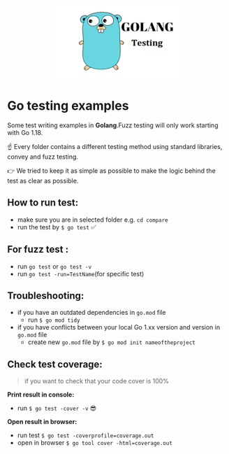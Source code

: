 <p align="center">
    <img src="icon.png" width="280" height="170">
</p>

# Go testing examples
Some test writing examples in **Golang**.Fuzz testing will only work starting with Go 1.18.

☝️ Every folder contains a different testing method using standard libraries, convey and fuzz testing.

👉 We tried to keep it as simple as possible to make the logic behind the test as clear as possible.

## How to run test:
- make sure you are in selected folder e.g. `cd compare`
- run the test by `$ go test` ✅
## For fuzz test :
- run `go test` or `go test -v`
- run `go test -run=TestName`(for specific test)


## Troubleshooting:
- if you have an outdated dependencies in `go.mod` file
  - run `$ go mod tidy`
- if you have conflicts between your local Go 1.xx version and version in `go.mod` file
  - create new `go.mod` file by `$ go mod init nameoftheproject`
 
 
## Check test coverage:
> if you want to check that your code cover is 100%

**Print result in console:**
- run `$ go test -cover -v` 😎

**Open result in browser:**
- run test `$ go test -coverprofile=coverage.out`
- open in browser `$ go tool cover -html=coverage.out`
